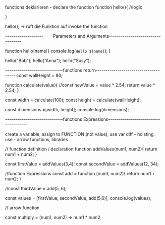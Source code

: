 functions
deklarieren - declare the function
function hello(){
    //logic

}

hello(); -> ruft die Funktion auf invoke the function

------------------------Parameters and Arguments----------------------------------

function hello(name){
    console.log(`Hello ${name}`);
}

hello("Bob");
hello("Anna");
hello("Susy");

-----------------------------functions return-------------------------------------
const wallHeight = 80;


function calculate(value){
    //const newValue = value * 2.54;
    return value * 2.54;
}

const width = calculate(100);
const height = calculate(wallHeight);

const dimensions =[width, height];
console.log(dimensions);


-----------------------------functions Expressions-------------------------------------

create a variable, assign to FUNCTION (not value), use var
diff - hoisting, use - arrow functions, libraries


// function definition / declaration
function addValues(num1, num2){
    return num1 + num2;
}

const firstValue = addValues(3,4);
const secondValue = addValues(12, 34);

//function Expressions
const add = function (num1, num2){
    return num1 + num2;
}

//const thirdValue = add(5, 6);

const values = [firstValue, secondValue, add(5,6)];
console.log(values);

// arrow function

const multiply = (num1, num2) => num1 * num2;